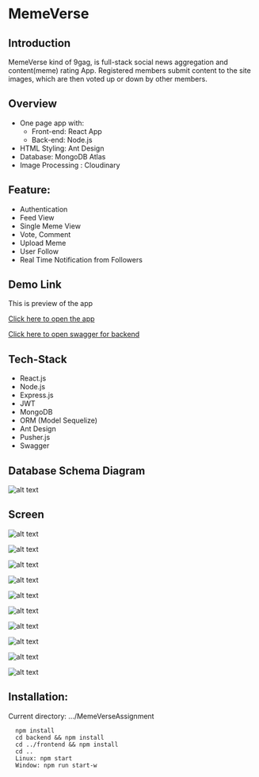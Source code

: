 ﻿# MemeVerse

## Introduction

MemeVerse kind of 9gag, is full-stack social news aggregation and content(meme) rating App. Registered members submit content to the site images, which are then voted up or down by other members.

## Overview
- One page app with:
    - Front-end: React App
    - Back-end: Node.js
- HTML Styling: Ant Design
- Database: MongoDB Atlas
- Image Processing : Cloudinary

## Feature:
- Authentication
- Feed View
- Single Meme View
- Vote, Comment
- Upload Meme
- User Follow
- Real Time Notification from Followers

## Demo Link

This is preview of the app

[Click here to open the app](http://localhost:3001/) 

[Click here to open swagger for backend](https://meme-verse-2021.herokuapp.com/swagger-ui/)


## Tech-Stack

- React.js
- Node.js
- Express.js
- JWT
- MongoDB
- ORM (Model Sequelize)
- Ant Design
- Pusher.js
- Swagger

## Database Schema Diagram

![alt text](https://github.com/raqib007/meme-verse/blob/master/image/schema-diagram.png)

## Screen

![alt text](https://github.com/raqib007/meme-verse/blob/master/image/1.png)

![alt text](https://github.com/raqib007/meme-verse/blob/master/image/2.png)

![alt text](https://github.com/raqib007/meme-verse/blob/master/image/3.png)

![alt text](https://github.com/raqib007/meme-verse/blob/master/image/4.png)

![alt text](https://github.com/raqib007/meme-verse/blob/master/image/5.png)

![alt text](https://github.com/raqib007/meme-verse/blob/master/image/6.png)

![alt text](https://github.com/raqib007/meme-verse/blob/master/image/7.png)

![alt text](https://github.com/raqib007/meme-verse/blob/master/image/8.png)

![alt text](https://github.com/raqib007/meme-verse/blob/master/image/9.png)

![alt text](https://github.com/raqib007/meme-verse/blob/master/image/10.png)


## Installation:
Current directory: .../MemeVerseAssignment
  ```
    npm install
    cd backend && npm install 
    cd ../frontend && npm install
    cd ..
    Linux: npm start
    Window: npm run start-w 
  ```
